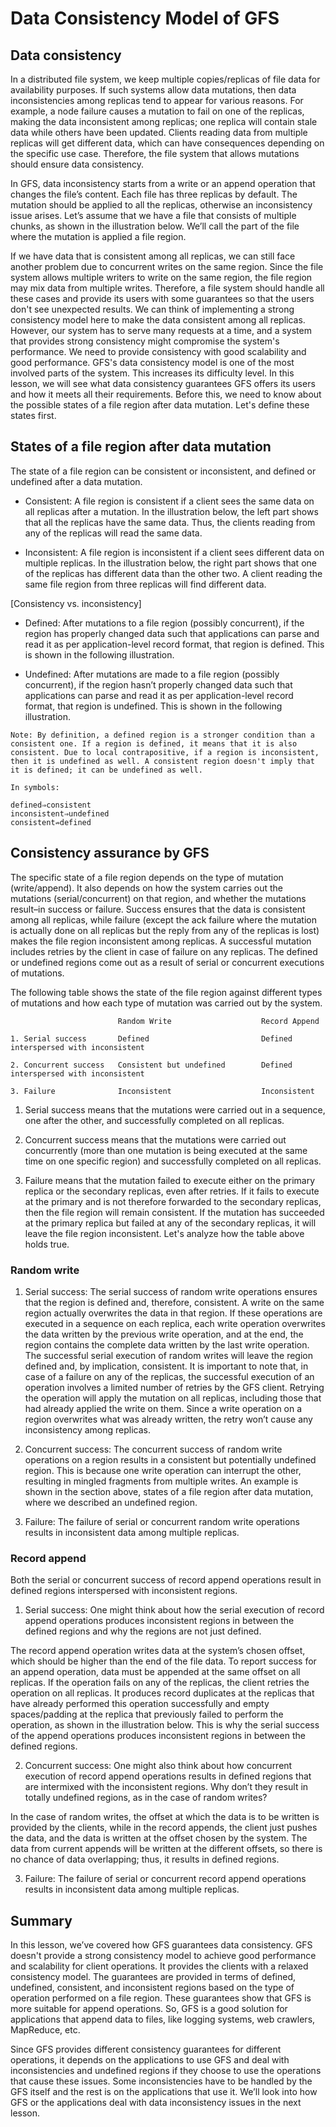 # Data Consistency Model of GFS
## Data consistency
In a distributed file system, we keep multiple copies/replicas of file data for availability purposes. If such systems allow data mutations, then data inconsistencies among replicas tend to appear for various reasons. For example, a node failure causes a mutation to fail on one of the replicas, making the data inconsistent among replicas; one replica will contain stale data while others have been updated. Clients reading data from multiple replicas will get different data, which can have consequences depending on the specific use case. Therefore, the file system that allows mutations should ensure data consistency.

In GFS, data inconsistency starts from a write or an append operation that changes the file’s content. Each file has three replicas by default. The mutation should be applied to all the replicas, otherwise an inconsistency issue arises. Let’s assume that we have a file that consists of multiple chunks, as shown in the illustration below. We’ll call the part of the file where the mutation is applied a file region.

If we have data that is consistent among all replicas, we can still face another problem due to concurrent writes on the same region. Since the file system allows multiple writers to write on the same region, the file region may mix data from multiple writes. Therefore, a file system should handle all these cases and provide its users with some guarantees so that the users don't see unexpected results. We can think of implementing a strong consistency model here to make the data consistent among all replicas. However, our system has to serve many requests at a time, and a system that provides strong consistency might compromise the system's performance. We need to provide consistency with good scalability and good performance. GFS's data consistency model is one of the most involved parts of the system. This increases its difficulty level. In this lesson, we will see what data consistency guarantees GFS offers its users and how it meets all their requirements. Before this, we need to know about the possible states of a file region after data mutation. Let's define these states first.


## States of a file region after data mutation
The state of a file region can be consistent or inconsistent, and defined or undefined after a data mutation.

- Consistent: A file region is consistent if a client sees the same data on all replicas after a mutation. In the illustration below, the left part shows that all the replicas have the same data. Thus, the clients reading from any of the replicas will read the same data.

- Inconsistent: A file region is inconsistent if a client sees different data on multiple replicas. In the illustration below, the right part shows that one of the replicas has different data than the other two. A client reading the same file region from three replicas will find different data.

[Consistency vs. inconsistency]

- Defined: After mutations to a file region (possibly concurrent), if the region has properly changed data such that applications can parse and read it as per application-level record format, that region is defined. This is shown in the following illustration.

- Undefined: After mutations are made to a file region (possibly concurrent), if the region hasn’t properly changed data such that applications can parse and read it as per application-level record format, that region is undefined. This is shown in the following illustration.

```
Note: By definition, a defined region is a stronger condition than a consistent one. If a region is defined, it means that it is also consistent. Due to local contrapositive, if a region is inconsistent, then it is undefined as well. A consistent region doesn't imply that it is defined; it can be undefined as well.

In symbols:

defined⇒consistent
inconsistent⇒undefined
consistent⇏defined
```

## Consistency assurance by GFS
The specific state of a file region depends on the type of mutation (write/append). It also depends on how the system carries out the mutations (serial/concurrent) on that region, and whether the mutations result–in success or failure. Success ensures that the data is consistent among all replicas, while failure (except the ack failure where the mutation is actually done on all replicas but the reply from any of the replicas is lost) makes the file region inconsistent among replicas. A successful mutation includes retries by the client in case of failure on any replicas. The defined or undefined regions come out as a result of serial or concurrent executions of mutations.

The following table shows the state of the file region against different types of mutations and how each type of mutation was carried out by the system.

```
                        Random Write                    Record Append

1. Serial success       Defined                         Defined interspersed with inconsistent

2. Concurrent success   Consistent but undefined        Defined interspersed with inconsistent

3. Failure              Inconsistent                    Inconsistent

```
1. Serial success means that the mutations were carried out in a sequence, one after the other, and successfully completed on all replicas.

2. Concurrent success means that the mutations were carried out concurrently (more than one mutation is being executed at the same time on one specific region) and successfully completed on all replicas.

3. Failure means that the mutation failed to execute either on the primary replica or the secondary replicas, even after retries. If it fails to execute at the primary and is not therefore forwarded to the secondary replicas, then the file region will remain consistent. If the mutation has succeeded at the primary replica but failed at any of the secondary replicas, it will leave the file region inconsistent.
Let's analyze how the table above holds true.

### Random write
1. Serial success: The serial success of random write operations ensures that the region is defined and, therefore, consistent. A write on the same region actually overwrites the data in that region. If these operations are executed in a sequence on each replica, each write operation overwrites the data written by the previous write operation, and at the end, the region contains the complete data written by the last write operation. The successful serial execution of random writes will leave the region defined and, by implication, consistent. It is important to note that, in case of a failure on any of the replicas, the successful execution of an operation involves a limited number of retries by the GFS client. Retrying the operation will apply the mutation on all replicas, including those that had already applied the write on them. Since a write operation on a region overwrites what was already written, the retry won’t cause any inconsistency among replicas.

2. Concurrent success: The concurrent success of random write operations on a region results in a consistent but potentially undefined region. This is because one write operation can interrupt the other, resulting in mingled fragments from multiple writes. An example is shown in the section above, states of a file region after data mutation, where we described an undefined region.

3. Failure: The failure of serial or concurrent random write operations results in inconsistent data among multiple replicas.
### Record append
Both the serial or concurrent success of record append operations result in defined regions interspersed with inconsistent regions.

1. Serial success: One might think about how the serial execution of record append operations produces inconsistent regions in between the defined regions and why the regions are not just defined.

The record append operation writes data at the system’s chosen offset, which should be higher than the end of the file data. To report success for an append operation, data must be appended at the same offset on all replicas. If the operation fails on any of the replicas, the client retries the operation on all replicas. It produces record duplicates at the replicas that have already performed this operation successfully and empty spaces/padding at the replica that previously failed to perform the operation, as shown in the illustration below. This is why the serial success of the append operations produces inconsistent regions in between the defined regions.

2. Concurrent success: One might also think about how concurrent execution of record append operations results in defined regions that are intermixed with the inconsistent regions. Why don’t they result in totally undefined regions, as in the case of random writes?

In the case of random writes, the offset at which the data is to be written is provided by the clients, while in the record appends, the client just pushes the data, and the data is written at the offset chosen by the system. The data from current appends will be written at the different offsets, so there is no chance of data overlapping; thus, it results in defined regions.

3. Failure: The failure of serial or concurrent record append operations results in inconsistent data among multiple replicas.
## Summary
In this lesson, we’ve covered how GFS guarantees data consistency. GFS doesn't provide a strong consistency model to achieve good performance and scalability for client operations. It provides the clients with a relaxed consistency model. The guarantees are provided in terms of defined, undefined, consistent, and inconsistent regions based on the type of operation performed on a file region. These guarantees show that GFS is more suitable for append operations. So, GFS is a good solution for applications that append data to files, like logging systems, web crawlers, MapReduce, etc.

Since GFS provides different consistency guarantees for different operations, it depends on the applications to use GFS and deal with inconsistencies and undefined regions if they choose to use the operations that cause these issues. Some inconsistencies have to be handled by the GFS itself and the rest is on the applications that use it. We’ll look into how GFS or the applications deal with data inconsistency issues in the next lesson.
